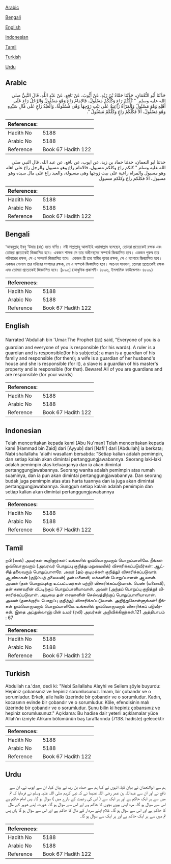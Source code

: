 [Arabic](#arabic)

[Bengali](#bengali)

[English](#english)

[Indonesian](#indonesian)

[Tamil](#tamil)

[Turkish](#turkish)

[Urdu](#urdu)

## Arabic


<div dir="rtl" lang="ar" style={{fontSize:'larger',backgroundColor:'#f8f9fa',padding:20}}>
حَدَّثَنَا أَبُو النُّعْمَانِ، حَدَّثَنَا حَمَّادُ بْنُ زَيْدٍ، عَنْ أَيُّوبَ، عَنْ نَافِعٍ، عَنْ عَبْدِ اللَّهِ، قَالَ النَّبِيُّ صلى الله عليه وسلم ‏ "‏ كُلُّكُمْ رَاعٍ وَكُلُّكُمْ مَسْئُولٌ، فَالإِمَامُ رَاعٍ وَهْوَ مَسْئُولٌ وَالرَّجُلُ رَاعٍ عَلَى أَهْلِهِ وَهْوَ مَسْئُولٌ وَالْمَرْأَةُ رَاعِيَةٌ عَلَى بَيْتِ زَوْجِهَا وَهْىَ مَسْئُولَةٌ، وَالْعَبْدُ رَاعٍ عَلَى مَالِ سَيِّدِهِ وَهُوَ مَسْئُولٌ، أَلاَ فَكُلُّكُمْ رَاعٍ وَكُلُّكُمْ مَسْئُولٌ ‏"‏‏.‏
</div>
<div style={{backgroundColor:'#f8f9fa',padding:20, marginBottom: 10}}><table> <thead> <tr> <th>References:</th> <th></th> </tr> </thead> <tbody><tr><td>Hadith No</td><td>5188</td></tr><tr><td>Arabic No</td><td>5188</td></tr><tr><td>Reference</td><td>Book 67 Hadith 122</td></tr></tbody></table></div>


<div dir="rtl" lang="ar" style={{fontSize:'larger',backgroundColor:'#f8f9fa',padding:20}}>
حدثنا ابو النعمان، حدثنا حماد بن زيد، عن ايوب، عن نافع، عن عبد الله، قال النبي صلى الله عليه وسلم " كلكم راع وكلكم مسيول، فالامام راع وهو مسيول والرجل راع على اهله وهو مسيول والمراة راعية على بيت زوجها وهى مسيولة، والعبد راع على مال سيده وهو مسيول، الا فكلكم راع وكلكم مسيول
</div>
<div style={{backgroundColor:'#f8f9fa',padding:20, marginBottom: 10}}><table> <thead> <tr> <th>References:</th> <th></th> </tr> </thead> <tbody><tr><td>Hadith No</td><td>5188</td></tr><tr><td>Arabic No</td><td>5188</td></tr><tr><td>Reference</td><td>Book 67 Hadith 122</td></tr></tbody></table></div>

## Bengali


<div dir="ltr" lang="bn" style={{fontSize:'larger',backgroundColor:'#f8f9fa',padding:20}}>
‘আবদুল্লাহ্ ইবনু ‘উমার (রাঃ) হতে বর্ণিত। নবী সাল্লাল্লাহু আলাইহি ওয়াসাল্লাম বলেছেন, তোমরা প্রত্যেকেই রক্ষক এবং তোমরা প্রত্যেকেই জিজ্ঞাসিত হবে। একজন শাসক সে তার অধীনস্থদের সম্পর্কে জিজ্ঞাসিত হবে। একজন পুরুষ তার পরিবারের রক্ষক, সে এ সম্পর্কে জিজ্ঞাসিত হবে। একজন স্ত্রী তার স্বামীর গৃহের রক্ষক, সে এ ব্যাপারে জিজ্ঞাসিত হবে। একজন গোলাম তার মনিবের সম্পদের রক্ষক, সে এ সম্পর্কে জিজ্ঞাসিত হবে। অতএব সাবধান, তোমরা প্রত্যেকেই রক্ষক এবং তোমরা প্রত্যেকেই জিজ্ঞাসিত হবে। [৮৯৩] (আধুনিক প্রকাশনী- ৪৮০৬, ইসলামিক ফাউন্ডেশন- ৪৮০৯)
</div>
<div style={{backgroundColor:'#f8f9fa',padding:20, marginBottom: 10}}><table> <thead> <tr> <th>References:</th> <th></th> </tr> </thead> <tbody><tr><td>Hadith No</td><td>5188</td></tr><tr><td>Arabic No</td><td>5188</td></tr><tr><td>Reference</td><td>Book 67 Hadith 122</td></tr></tbody></table></div>

## English


<div dir="ltr" lang="en" style={{fontSize:'larger',backgroundColor:'#f8f9fa',padding:20}}>
Narrated 'Abdullah bin 'Umar:The Prophet (ﷺ) said, "Everyone of you is a guardian and everyone of you is responsible (for his wards). A ruler is a guardian and is responsible(for his subjects); a man is a guardian of his family and responsible (for them); a wife is a guardian of her husband's house and she is responsible (for it), a slave is a guardian of his master's property and is responsible (for that). Beware! All of you are guardians and are responsible (for your wards)
</div>
<div style={{backgroundColor:'#f8f9fa',padding:20, marginBottom: 10}}><table> <thead> <tr> <th>References:</th> <th></th> </tr> </thead> <tbody><tr><td>Hadith No</td><td>5188</td></tr><tr><td>Arabic No</td><td>5188</td></tr><tr><td>Reference</td><td>Book 67 Hadith 122</td></tr></tbody></table></div>

## Indonesian


<div dir="ltr" lang="id" style={{fontSize:'larger',backgroundColor:'#f8f9fa',padding:20}}>
Telah menceritakan kepada kami [Abu Nu'man] Telah menceritakan kepada kami [Hammad bin Zaid] dari [Ayyub] dari [Nafi'] dari [Abdullah] ia berkata; Nabi shallallahu 'alaihi wasallam bersabda: "Setiap kalian adalah pemimpin, dan setiap kalain akan dimintai pertanggungjawabannya. Seorang laki-laki adalah pemimpin atas keluarganya dan ia akan dimintai pertanggungjawabannya. Seorang wanita adalah pemimpin atas rumah suaminya, dan ia pun akan dimintai pertanggungjawabannya. Dan seorang budak juga pemimpin atas atas harta tuannya dan ia juga akan dimintai pertanggungjawabannya. Sungguh setiap kalain adalah pemimpin dan setiap kalian akan dimintai pertanggungjawabannya
</div>
<div style={{backgroundColor:'#f8f9fa',padding:20, marginBottom: 10}}><table> <thead> <tr> <th>References:</th> <th></th> </tr> </thead> <tbody><tr><td>Hadith No</td><td>5188</td></tr><tr><td>Arabic No</td><td>5188</td></tr><tr><td>Reference</td><td>Book 67 Hadith 122</td></tr></tbody></table></div>

## Tamil


<div dir="ltr" lang="ta" style={{fontSize:'larger',backgroundColor:'#f8f9fa',padding:20}}>
நபி (ஸல்) அவர்கள் கூறினார்கள்: உங்களில் ஒவ்வொருவரும் பொறுப்பாளியே. நீங்கள் ஒவ்வொருவரும் (அவரவர் பொறுப்பு குறித்து மறுமையில்) விசாரிக்கப்படுவீர்கள்: ஆட்சித் தலைவரும் பொறுப்பாளரே. அவர் (தம் குடிமக்கள் குறித்து) விசாரிக்கப்படுவார். ஆண்மகன் (குடும்பத் தலைவன்) தன் மனைவி, மக்களின் பொறுப்பாளன் ஆவான். அவன் (தன் பொறுப்புக்கு உட்பட்டவர்கள் பற்றி) விசாரிக்கப்படுவான். பெண் (மனைவி), தன் கணவரின் வீட்டிற்குப் பொறுப்பாளியாவாள். அவள் (அந்தப் பொறுப்பு குறித்து) விசாரிக்கப்படுவாள். அடிமை தன் எசமானின் செல்வத்திற்குப் பொறுப்பாளியாவான். அவன் (தனக்குரிய பொறுப்பு குறித்து) விசாரிக்கப்படுவான். அறிந்துகொள்ளுங்கள்! நீங்கள் ஒவ்வொருவரும் பொறுப்பாளியே. உங்களில் ஒவ்வொருவரும் விசாரிக்கப் படுவீர்கள். இதை அப்துல்லாஹ் பின் உமர் (ரலி) அவர்கள் அறிவிக்கிறார்கள்.121 அத்தியாயம் : 67
</div>
<div style={{backgroundColor:'#f8f9fa',padding:20, marginBottom: 10}}><table> <thead> <tr> <th>References:</th> <th></th> </tr> </thead> <tbody><tr><td>Hadith No</td><td>5188</td></tr><tr><td>Arabic No</td><td>5188</td></tr><tr><td>Reference</td><td>Book 67 Hadith 122</td></tr></tbody></table></div>

## Turkish


<div dir="ltr" lang="tr" style={{fontSize:'larger',backgroundColor:'#f8f9fa',padding:20}}>
Abdullah r.a.'dan, dedi ki: "Nebi Sallallahu Aleyhi ve Sellem şöyle buyurdu: Hepiniz çobansınız ve hepiniz sorumlusunuz. İmam, bir çobandır ve o sorumludur. Erkek, aile halkı üzerinde bir çobandır ve o sorumludur. Kadın, kocasının evinde bir çobandır ve o sorumludur. Köle, efendisinin malı üzerinde bir çobandır ve o sorumludur. Şunu bilin ki hepiniz çobansınız ve hepiniz sorumlusunuz." Açıklama: Bu hadise dair yeterli açıklamalar yüce Allah'ın izniyle Ahkam bölümünün baş taraflarında (7138. hadiste) gelecektir
</div>
<div style={{backgroundColor:'#f8f9fa',padding:20, marginBottom: 10}}><table> <thead> <tr> <th>References:</th> <th></th> </tr> </thead> <tbody><tr><td>Hadith No</td><td>5188</td></tr><tr><td>Arabic No</td><td>5188</td></tr><tr><td>Reference</td><td>Book 67 Hadith 122</td></tr></tbody></table></div>

## Urdu


<div dir="rtl" lang="ur" style={{fontSize:'larger',backgroundColor:'#f8f9fa',padding:20}}>
ہم سے ابوالنعمان نے بیان کیا، انہوں نے کہا ہم سے حماد بن زید نے بیان کیا، ان سے ایوب نے، ان سے نافع نے اور ان سے عبداللہ بن عمر رضی اللہ عنہما نے کہ نبی کریم صلی اللہ علیہ وسلم نے فرمایا کہ تم میں سے ہر ایک حاکم ہے اور ہر ایک سے ( اس کی رعیت کے بارے میں ) سوال ہو گا۔ پس امام حاکم ہے اس سے سوال ہو گا۔ مرد اپنی بیوی بچوں کا حاکم ہے اور اس سے سوال ہو گا۔ عورت اپنے شوہر کے مال کا حاکم ہے اور اس سے سوال ہو گا۔ غلام اپنے سردار کے مال کا حاکم ہے اور اس سے سوال ہو گا ہاں پس تم میں سے ہر ایک حاکم ہے اور ہر ایک سے سوال ہو گا۔
</div>
<div style={{backgroundColor:'#f8f9fa',padding:20, marginBottom: 10}}><table> <thead> <tr> <th>References:</th> <th></th> </tr> </thead> <tbody><tr><td>Hadith No</td><td>5188</td></tr><tr><td>Arabic No</td><td>5188</td></tr><tr><td>Reference</td><td>Book 67 Hadith 122</td></tr></tbody></table></div>
